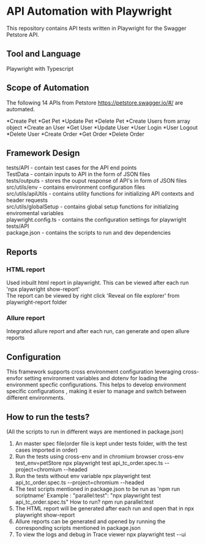 # API Automation with Playwright
This repository contains API tests written in Playwright for the Swagger Petstore API.

## Tool and Language
Playwright with Typescript

## Scope of Automation
The following 14 APIs from Petstore https://petstore.swagger.io/#/ are automated.

*Create Pet
*Get Pet
*Update Pet
*Delete Pet
*Create Users from array object
*Create an User
*Get User
*Update User
*User Login 
*User Logout
*Delete User
*Create Order
*Get Order
*Delete Order

## Framework Design
tests/API - contain test cases for the API end points  
TestData - contain inputs to API in the form of JSON files  
tests/outputs - stores the ouput response of API's in form of JSON files  
src/utils/env - contains environment configuration files  
src/utils/apiUtils - contains utility functions for initializing API contexts and header requests  
src/utils/globalSetup - contains global setup functions for initializing enviromental variables  
playwright.config.ts - contains the configuration settings for playwright tests/API  
package.json - contains the scripts to run and dev dependencies  

## Reports

### HTML report
Used inbuilt html report in playwright. This can be viewed after each run 'npx playwright show-report'  
The report can be viewed by right click 'Reveal on file explorer' from playwright-report folder  

### Allure report 
Integrated allure report and after each run, can generate and open allure reports  

## Configuration
This framework supports cross environment configuration leveraging cross-envfor setting environment variables and
dotenv for loading the environment specfic configurations.
This helps to develop environment specific configurations , making it esier to manage and switch between different environments.

## How to run the tests?
(All the scripts to run in different ways are mentioned in package.json)  
1. An master spec file(order file is kept under tests folder, with the test cases imported in order)
2. Run the tests using cross-env and in chromium browser
cross-env test_env=petStore npx playwright test api_tc_order.spec.ts --project=chromium --headed
3. Run the tests without env variable
npx playwright test api_tc_order.spec.ts --project=chromium --headed
4. The test scripts mentioned in package.json to be run as 'npm run scriptname'
Example : 
 "parallel:test": "npx playwright test api_tc_order.spec.ts"
 How to run?
 npm run parallel:test
5. The HTML report will be generated after each run and open that in npx playwright show-report
6. Allure reports can be generated and opened by running the corresponding scripts mentioned in package.json
7. To view the logs and debug in Trace viewer  npx playwright test --ui

